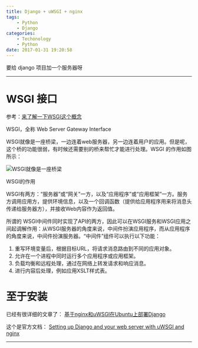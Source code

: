 ```yaml
---
title: Django + uWSGI + nginx
tags:
	- Python
	- Django
categories:
	- Techonology
	- Python
date: 2017-01-31 19:20:58
---
```


要给 django 项目加一个服务器呀

<!-- more -->

***

# WSGI 接口
参考：[来了解一下WSGI这个概念](http://www.nowamagic.net/academy/detail/1330310)

WSGI，全称 Web Server Gateway Interface

WSGI就像是一座桥梁，一边连着web服务器，另一边连着用户的应用。但是呢，这个桥的功能很弱，有时候还需要别的桥来帮忙才能进行处理。WSGI 的作用如图所示：

![WSGI就像是一座桥梁](http://www.nowamagic.net/librarys/images/201309/2013_09_04_01.png "WSGI就像是一座桥梁")

WSGI的作用

WSGI有两方：“服务器”或“网关”一方，以及“应用程序”或“应用框架”一方。服务方调用应用方，提供环境信息，以及一个回调函数（提供给应用程序用来将消息头传递给服务器方），并接收Web内容作为返回值。

所谓的 WSGI中间件同时实现了API的两方，因此可以在WSGI服务和WSGI应用之间起调解作用：从WSGI服务器的角度来说，中间件扮演应用程序，而从应用程序的角度来说，中间件扮演服务器。“中间件”组件可以执行以下功能：
1. 重写环境变量后，根据目标URL，将请求消息路由到不同的应用对象。
2. 允许在一个进程中同时运行多个应用程序或应用框架。
3. 负载均衡和远程处理，通过在网络上转发请求和响应消息。
4. 进行内容后处理，例如应用XSLT样式表。

# 至于安装
已经有很详细的文章了：
[基于nginx和uWSGI在Ubuntu上部署Django
](http://www.jianshu.com/p/e6ff4a28ab5a "基于nginx和uWSGI在Ubuntu上部署Django
")

这个是官方文档：
[Setting up Django and your web server with uWSGI and nginx](http://uwsgi-docs.readthedocs.io/en/latest/tutorials/Django_and_nginx.html "Setting up Django and your web server with uWSGI and nginx")

***
